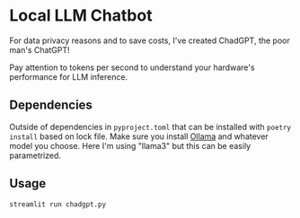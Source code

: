 # Local LLM Chatbot

For data privacy reasons and to save costs, I've created ChadGPT, the poor man's ChatGPT!

Pay attention to tokens per second to understand your hardware's performance for LLM inference.

## Dependencies

Outside of dependencies in `pyproject.toml` that can be installed with `poetry install` based on lock file. Make sure
you install [Ollama](https://ollama.com/) and whatever model you choose. Here I'm using "llama3" but this can be easily
parametrized.

## Usage

```
streamlit run chadgpt.py
```